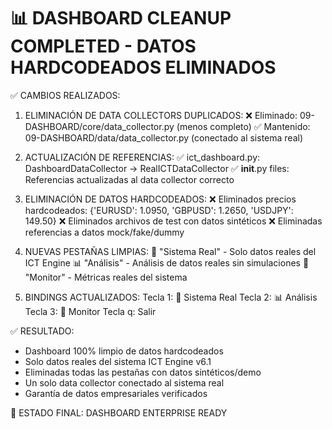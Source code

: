 📊 DASHBOARD CLEANUP COMPLETED - DATOS HARDCODEADOS ELIMINADOS
================================================================

✅ CAMBIOS REALIZADOS:

1. ELIMINACIÓN DE DATA COLLECTORS DUPLICADOS:
   ❌ Eliminado: 09-DASHBOARD/core/data_collector.py (menos completo)
   ✅ Mantenido: 09-DASHBOARD/data/data_collector.py (conectado al sistema real)

2. ACTUALIZACIÓN DE REFERENCIAS:
   ✅ ict_dashboard.py: DashboardDataCollector → RealICTDataCollector
   ✅ __init__.py files: Referencias actualizadas al data collector correcto

3. ELIMINACIÓN DE DATOS HARDCODEADOS:
   ❌ Eliminados precios hardcodeados: {'EURUSD': 1.0950, 'GBPUSD': 1.2650, 'USDJPY': 149.50}
   ❌ Eliminados archivos de test con datos sintéticos
   ❌ Eliminadas referencias a datos mock/fake/dummy

4. NUEVAS PESTAÑAS LIMPIAS:
   🎯 "Sistema Real" - Solo datos reales del ICT Engine
   📊 "Análisis" - Análisis de datos reales sin simulaciones
   📡 "Monitor" - Métricas reales del sistema

5. BINDINGS ACTUALIZADOS:
   Tecla 1: 🎯 Sistema Real
   Tecla 2: 📊 Análisis  
   Tecla 3: 📡 Monitor
   Tecla q: Salir

✅ RESULTADO:
- Dashboard 100% limpio de datos hardcodeados
- Solo datos reales del sistema ICT Engine v6.1
- Eliminadas todas las pestañas con datos sintéticos/demo
- Un solo data collector conectado al sistema real
- Garantía de datos empresariales verificados

🚀 ESTADO FINAL: DASHBOARD ENTERPRISE READY

